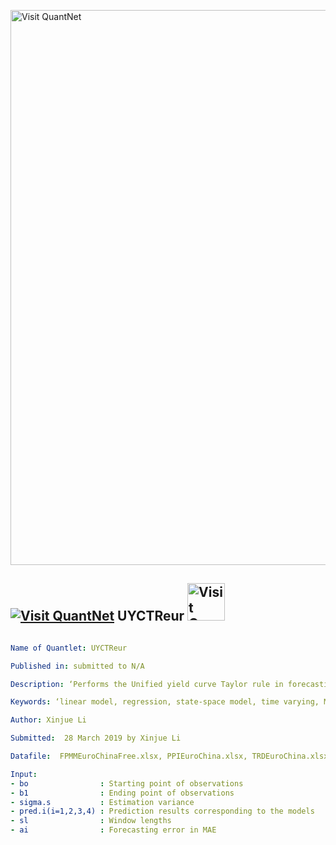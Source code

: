 
[<img src="https://github.com/QuantLet/Styleguide-and-FAQ/blob/master/pictures/banner.png" width="888" alt="Visit QuantNet">](http://quantlet.de/)

## [<img src="https://github.com/QuantLet/Styleguide-and-FAQ/blob/master/pictures/qloqo.png" alt="Visit QuantNet">](http://quantlet.de/) **UYCTReur** [<img src="https://github.com/QuantLet/Styleguide-and-FAQ/blob/master/pictures/QN2.png" width="60" alt="Visit QuantNet 2.0">](http://quantlet.de/)

```yaml

Name of Quantlet: UYCTReur

Published in: submitted to N/A 

Description: ‘Performs the Unified yield curve Taylor rule in forecasting the exchange rates, a combination of yield factors are tested to have the forecasting ability in forecasting the exchange rates. To fit a model with possible structural changes, we set several switching structures on a given dataset. The model is then used for forecasting over 3-12 monthos horizons. The input data are monthly observations of exchange rates and the pre-defined yield factors. Computes MAE for the forecasted values. Plots the time series of the predicted vs. observed values of exchange rates over the prediction interval.’

Keywords: ‘linear model, regression, state-space model, time varying, Markov Switching, exchange rates, prediction.’

Author: Xinjue Li

Submitted:  28 March 2019 by Xinjue Li

Datafile:  FPMMEuroChinaFree.xlsx, PPIEuroChina.xlsx, TRDEuroChina.xlsx, TREuroChina.xlsx, TBR.xlsx

Input: 
- bo                : Starting point of observations 
- b1                : Ending point of observations 
- sigma.s           : Estimation variance
- pred.i(i=1,2,3,4) : Prediction results corresponding to the models
- sl                : Window lengths
- ai                : Forecasting error in MAE 




```
